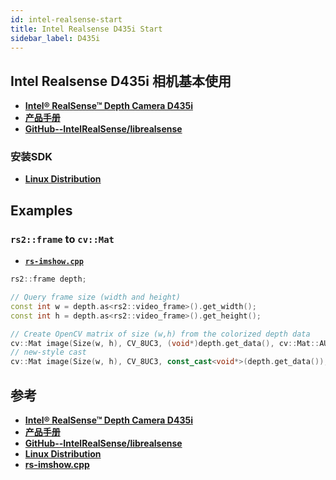 ```yaml
---
id: intel-realsense-start
title: Intel Realsense D435i Start
sidebar_label: D435i
---
```


## Intel Realsense D435i 相机基本使用

- **[Intel® RealSense™ Depth Camera D435i](https://www.intelrealsense.com/depth-camera-d435i/)**
- **[产品手册](https://www.intelrealsense.com/wp-content/uploads/2020/06/Intel-RealSense-D400-Series-Datasheet-June-2020.pdf)**
- **[GitHub--IntelRealSense/librealsense](https://github.com/IntelRealSense/librealsense)**

### 安装SDK
- **[Linux Distribution](https://github.com/IntelRealSense/librealsense/blob/master/doc/distribution_linux.md)**

## Examples

### `rs2::frame` to `cv::Mat`

- **[`rs-imshow.cpp`](https://github.com/IntelRealSense/librealsense/blob/master/wrappers/opencv/imshow/rs-imshow.cpp)**

``` cpp
rs2::frame depth;

// Query frame size (width and height)
const int w = depth.as<rs2::video_frame>().get_width();
const int h = depth.as<rs2::video_frame>().get_height();

// Create OpenCV matrix of size (w,h) from the colorized depth data
cv::Mat image(Size(w, h), CV_8UC3, (void*)depth.get_data(), cv::Mat::AUTO_STEP);
// new-style cast
cv::Mat image(Size(w, h), CV_8UC3, const_cast<void*>(depth.get_data()), cv::Mat::AUTO_STEP);
```

## 参考

- **[Intel® RealSense™ Depth Camera D435i](https://www.intelrealsense.com/depth-camera-d435i/)**
- **[产品手册](https://www.intelrealsense.com/wp-content/uploads/2020/06/Intel-RealSense-D400-Series-Datasheet-June-2020.pdf)**
- **[GitHub--IntelRealSense/librealsense](https://github.com/IntelRealSense/librealsense)**
- **[Linux Distribution](https://github.com/IntelRealSense/librealsense/blob/master/doc/distribution_linux.md)**
- **[rs-imshow.cpp](https://github.com/IntelRealSense/librealsense/blob/master/wrappers/opencv/imshow/rs-imshow.cpp)**